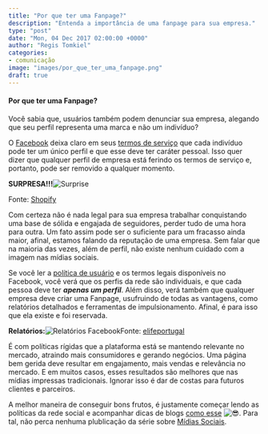 ```yaml
---
title: "Por que ter uma Fanpage?"
description: "Entenda a importância de uma fanpage para sua empresa."
type: "post"
date: "Mon, 04 Dec 2017 02:00:00 +0000"
author: "Regis Tomkiel"
categories: 
- comunicação
image: "images/por_que_ter_uma_fanpage.png"
draft: true
---
```


#### Por que ter uma Fanpage?


Você sabia que, usuários também podem denunciar sua empresa, alegando que seu perfil representa uma marca e não um indivíduo?


O [Facebook](//facebook.com/doseextra "Facebook") deixa claro em seus [termos de serviço](https://www.facebook.com/help/1735443093393986?helpref=hc_global_nav) que cada indivíduo pode ter um único perfil e que esse deve ter caráter pessoal. Isso quer dizer que qualquer perfil de empresa está ferindo os termos de serviço e, portanto, pode ser removido a qualquer momento.


**SURPRESA!!!**![Surprise](https://cdn.shopify.com/s/files/1/0070/7032/files/customer-service.jpg?2307)  

Fonte: [Shopify](https://www.shopify.com/blog/9696870-6-creative-ways-to-surprise-and-delight-your-customers)


Com certeza não é nada legal para sua empresa trabalhar conquistando uma base de sólida e engajada de seguidores, perder tudo de uma hora para outra. Um fato assim pode ser o suficiente para um fracasso ainda maior, afinal, estamos falando da reputação de uma empresa. Sem falar que na maioria das vezes, além de perfil, não existe nenhum cuidado com a imagem nas mídias sociais.


Se você ler a [política de usuário](https://www.facebook.com/help/1735443093393986?helpref=hc_global_nav) e os termos legais disponíveis no Facebook, você verá que os perfis da rede são individuais, e que cada pessoa deve ter ***apenas um perfil***. Além disso, verá também que qualquer empresa deve criar uma Fanpage, usufruindo de todas as vantagens, como relatórios detalhados e ferramentas de impulsionamento. Afinal, é para isso que ela existe e foi reservada.


**Relatórios:**![Relatórios Facebook](https://www.buzzmonitor.com.br/files/large/9f852fc55e85ec4)Fonte: [elifeportugal](http://elifeportugal.com/index.php/2017/07/21/8-relatorios-entender-engagement-do-consumidor-no-facebook/)


É com políticas rígidas que a plataforma está se mantendo relevante no mercado, atraindo mais consumidores e gerando negócios. Uma página bem gerida deve resultar em engajamento, mais vendas e relevância no mercado. E em muitos casos, esses resultados são melhores que nas mídias impressas tradicionais. Ignorar isso é dar de costas para futuros clientes e parceiros.


A melhor maneira de conseguir bons frutos, é justamente começar lendo as políticas da rede social e acompanhar dicas de blogs [como esse](//blog.doseextra.com) ![😎](https://s.w.org/images/core/emoji/12.0.0-1/72x72/1f60e.png). Para tal, não perca nenhuma plublicação da série sobre [Mídias Sociais](//blog.doseextra.com/categories/mídias-digitais/).

